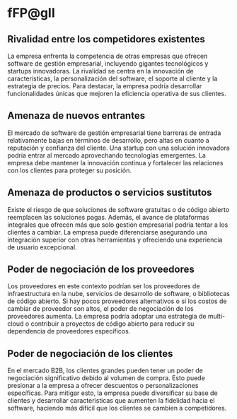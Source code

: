# fFP@gII

## Rivalidad entre los competidores existentes

La empresa enfrenta la competencia de otras empresas que ofrecen software de gestión empresarial, incluyendo gigantes tecnológicos y startups innovadoras. La rivalidad se centra en la innovación de características, la personalización del software, el soporte al cliente y la estrategia de precios. Para destacar, la empresa podría desarrollar funcionalidades únicas que mejoren la eficiencia operativa de sus clientes.

## Amenaza de nuevos entrantes

El mercado de software de gestión empresarial tiene barreras de entrada relativamente bajas en términos de desarrollo, pero altas en cuanto a reputación y confianza del cliente. Una startup con una solución innovadora podría entrar al mercado aprovechando tecnologías emergentes. La empresa debe mantener la innovación continua y fortalecer las relaciones con los clientes para proteger su posición.

## Amenaza de productos o servicios sustitutos

Existe el riesgo de que soluciones de software gratuitas o de código abierto reemplacen las soluciones pagas. Además, el avance de plataformas integrales que ofrecen más que solo gestión empresarial podría tentar a los clientes a cambiar. La empresa puede diferenciarse asegurando una integración superior con otras herramientas y ofreciendo una experiencia de usuario excepcional.

## Poder de negociación de los proveedores

Los proveedores en este contexto podrían ser los proveedores de infraestructura en la nube, servicios de desarrollo de software, o bibliotecas de código abierto. Si hay pocos proveedores alternativos o si los costos de cambiar de proveedor son altos, el poder de negociación de los proveedores aumenta. La empresa podría adoptar una estrategia de multi-cloud o contribuir a proyectos de código abierto para reducir su dependencia de proveedores específicos.

## Poder de negociación de los clientes

En el mercado B2B, los clientes grandes pueden tener un poder de negociación significativo debido al volumen de compra. Esto puede presionar a la empresa a ofrecer descuentos o personalizaciones específicas. Para mitigar esto, la empresa puede diversificar su base de clientes y desarrollar características que aumenten la fidelidad hacia el software, haciendo más difícil que los clientes se cambien a competidores.

